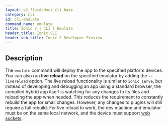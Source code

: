 ```yaml
---
layout: v2_fluid/docs_cli_base
category: cli
id: cli-emulate
command_name: emulate
title: Ionic 2 | CLI | Emulate
header_title: Ionic CLI
header_sub_title: Ionic 2 Developer Preview
---
```


## Description

The `emulate` command will deploy the app to the specified platform devices. You can also run **live reload** on the specified emulator by adding the `--livereload` option. The live reload functionality is similar to `ionic serve`, but instead of developing and debugging an app using a standard browser, the compiled hybrid app itself is watching for any changes to its files and reloading the app when needed. This reduces the requirement to constantly rebuild the app for small changes. However, any changes to plugins will still require a full rebuild. For live reload to work, the dev machine and emulator must be on the same local network, and the device must support [web sockets](http://caniuse.com/websockets).